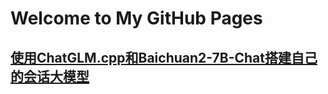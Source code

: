
# Welcome to My GitHub Pages

## [使用ChatGLM.cpp和Baichuan2-7B-Chat搭建自己的会话大模型](./搭建baichuan2会话大模型.md)